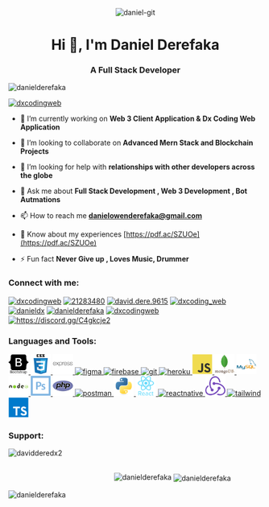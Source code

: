 <p align="center"> <img src="https://i.ibb.co/cgNndz2/daniel-git2.png" alt="daniel-git"  /> </p>
<h1 align="center">Hi 👋, I'm Daniel Derefaka</h1>
<h3 align="center">A Full Stack Developer</h3>

<p align="left"> <img src="https://komarev.com/ghpvc/?username=danielderefaka&label=Profile%20views&color=0e75b6&style=flat" alt="danielderefaka" /> </p>

<!-- <p align="left"> <a href="https://github.com/ryo-ma/github-profile-trophy"><img src="https://github-profile-trophy.vercel.app/?username=danielderefaka" alt="danielderefaka" /></a> </p> -->

<p align="left"> <a href="https://twitter.com/dxcodingweb" target="blank"><img src="https://img.shields.io/twitter/follow/dxcodingweb?logo=twitter&style=for-the-badge" alt="dxcodingweb" /></a> </p>

- 🔭 I’m currently working on **Web 3 Client Application & Dx Coding Web Application**

- 👯 I’m looking to collaborate on **Advanced Mern Stack and Blockchain Projects**

- 🤝 I’m looking for help with **relationships with other developers across the globe**

- 💬 Ask me about **Full Stack Development , Web 3 Development , Bot Autmations**

- 📫 How to reach me **danielowenderefaka@gmail.com**

- 📄 Know about my experiences [https://pdf.ac/SZUOe](https://pdf.ac/SZUOe)

- ⚡ Fun fact **Never Give up , Loves Music, Drummer**

<h3 align="left">Connect with me:</h3>
<p align="left">
<a href="https://twitter.com/dxcodingweb" target="blank"><img align="center" src="https://raw.githubusercontent.com/rahuldkjain/github-profile-readme-generator/master/src/images/icons/Social/twitter.svg" alt="dxcodingweb" height="30" width="40" /></a>
<a href="https://stackoverflow.com/users/21283480" target="blank"><img align="center" src="https://raw.githubusercontent.com/rahuldkjain/github-profile-readme-generator/master/src/images/icons/Social/stack-overflow.svg" alt="21283480" height="30" width="40" /></a>
<a href="https://fb.com/david.dere.9615" target="blank"><img align="center" src="https://raw.githubusercontent.com/rahuldkjain/github-profile-readme-generator/master/src/images/icons/Social/facebook.svg" alt="david.dere.9615" height="30" width="40" /></a>
<a href="https://instagram.com/dxcoding_web" target="blank"><img align="center" src="https://raw.githubusercontent.com/rahuldkjain/github-profile-readme-generator/master/src/images/icons/Social/instagram.svg" alt="dxcoding_web" height="30" width="40" /></a>
<a href="https://dribbble.com/danieldx" target="blank"><img align="center" src="https://raw.githubusercontent.com/rahuldkjain/github-profile-readme-generator/master/src/images/icons/Social/dribbble.svg" alt="danieldx" height="30" width="40" /></a>
<a href="https://www.behance.net/danielderefaka" target="blank"><img align="center" src="https://raw.githubusercontent.com/rahuldkjain/github-profile-readme-generator/master/src/images/icons/Social/behance.svg" alt="danielderefaka" height="30" width="40" /></a>
<a href="https://www.youtube.com/c/dxcodingweb" target="blank"><img align="center" src="https://raw.githubusercontent.com/rahuldkjain/github-profile-readme-generator/master/src/images/icons/Social/youtube.svg" alt="dxcodingweb" height="30" width="40" /></a>
<a href="https://discord.gg/https://discord.gg/C4gkcje2" target="blank"><img align="center" src="https://raw.githubusercontent.com/rahuldkjain/github-profile-readme-generator/master/src/images/icons/Social/discord.svg" alt="https://discord.gg/C4gkcje2" height="30" width="40" /></a>
</p>

<h3 align="left">Languages and Tools:</h3>
<p align="left"> <a href="https://getbootstrap.com" target="_blank" rel="noreferrer"> <img src="https://raw.githubusercontent.com/devicons/devicon/master/icons/bootstrap/bootstrap-plain-wordmark.svg" alt="bootstrap" width="40" height="40"/> </a> <a href="https://www.w3schools.com/css/" target="_blank" rel="noreferrer"> <img src="https://raw.githubusercontent.com/devicons/devicon/master/icons/css3/css3-original-wordmark.svg" alt="css3" width="40" height="40"/> </a> <a href="https://expressjs.com" target="_blank" rel="noreferrer"> <img src="https://raw.githubusercontent.com/devicons/devicon/master/icons/express/express-original-wordmark.svg" alt="express" width="40" height="40"/> </a> <a href="https://www.figma.com/" target="_blank" rel="noreferrer"> <img src="https://www.vectorlogo.zone/logos/figma/figma-icon.svg" alt="figma" width="40" height="40"/> </a> <a href="https://firebase.google.com/" target="_blank" rel="noreferrer"> <img src="https://www.vectorlogo.zone/logos/firebase/firebase-icon.svg" alt="firebase" width="40" height="40"/> </a> <a href="https://git-scm.com/" target="_blank" rel="noreferrer"> <img src="https://www.vectorlogo.zone/logos/git-scm/git-scm-icon.svg" alt="git" width="40" height="40"/> </a> <a href="https://heroku.com" target="_blank" rel="noreferrer"> <img src="https://www.vectorlogo.zone/logos/heroku/heroku-icon.svg" alt="heroku" width="40" height="40"/> </a> <a href="https://developer.mozilla.org/en-US/docs/Web/JavaScript" target="_blank" rel="noreferrer"> <img src="https://raw.githubusercontent.com/devicons/devicon/master/icons/javascript/javascript-original.svg" alt="javascript" width="40" height="40"/> </a> <a href="https://www.mongodb.com/" target="_blank" rel="noreferrer"> <img src="https://raw.githubusercontent.com/devicons/devicon/master/icons/mongodb/mongodb-original-wordmark.svg" alt="mongodb" width="40" height="40"/> </a> <a href="https://www.mysql.com/" target="_blank" rel="noreferrer"> <img src="https://raw.githubusercontent.com/devicons/devicon/master/icons/mysql/mysql-original-wordmark.svg" alt="mysql" width="40" height="40"/> </a> <a href="https://nodejs.org" target="_blank" rel="noreferrer"> <img src="https://raw.githubusercontent.com/devicons/devicon/master/icons/nodejs/nodejs-original-wordmark.svg" alt="nodejs" width="40" height="40"/> </a> <a href="https://www.photoshop.com/en" target="_blank" rel="noreferrer"> <img src="https://raw.githubusercontent.com/devicons/devicon/master/icons/photoshop/photoshop-line.svg" alt="photoshop" width="40" height="40"/> </a> <a href="https://www.php.net" target="_blank" rel="noreferrer"> <img src="https://raw.githubusercontent.com/devicons/devicon/master/icons/php/php-original.svg" alt="php" width="40" height="40"/> </a> <a href="https://postman.com" target="_blank" rel="noreferrer"> <img src="https://www.vectorlogo.zone/logos/getpostman/getpostman-icon.svg" alt="postman" width="40" height="40"/> </a> <a href="https://www.python.org" target="_blank" rel="noreferrer"> <img src="https://raw.githubusercontent.com/devicons/devicon/master/icons/python/python-original.svg" alt="python" width="40" height="40"/> </a> <a href="https://reactjs.org/" target="_blank" rel="noreferrer"> <img src="https://raw.githubusercontent.com/devicons/devicon/master/icons/react/react-original-wordmark.svg" alt="react" width="40" height="40"/> </a> <a href="https://reactnative.dev/" target="_blank" rel="noreferrer"> <img src="https://reactnative.dev/img/header_logo.svg" alt="reactnative" width="40" height="40"/> </a> <a href="https://redux.js.org" target="_blank" rel="noreferrer"> <img src="https://raw.githubusercontent.com/devicons/devicon/master/icons/redux/redux-original.svg" alt="redux" width="40" height="40"/> </a> <a href="https://tailwindcss.com/" target="_blank" rel="noreferrer"> <img src="https://www.vectorlogo.zone/logos/tailwindcss/tailwindcss-icon.svg" alt="tailwind" width="40" height="40"/> </a> <a href="https://www.typescriptlang.org/" target="_blank" rel="noreferrer"> <img src="https://raw.githubusercontent.com/devicons/devicon/master/icons/typescript/typescript-original.svg" alt="typescript" width="40" height="40"/> </a> </p>


<h3 align="left">Support:</h3>
<p><a href="https://www.buymeacoffee.com/davidderedx2"> <img align="left" src="https://cdn.buymeacoffee.com/buttons/v2/default-yellow.png" height="50" width="210" alt="davidderedx2" /></a></p><br><br>


<p><img align="left" src="https://github-readme-stats.vercel.app/api/top-langs?username=danielderefaka&show_icons=true&locale=en&layout=compact" alt="danielderefaka" /></p>

<p>&nbsp;<img align="center" src="https://github-readme-stats.vercel.app/api?username=danielderefaka&show_icons=true&locale=en" alt="danielderefaka" /></p>

<p><img align="center" src="https://github-readme-streak-stats.herokuapp.com/?user=danielderefaka&" alt="danielderefaka" /></p>


